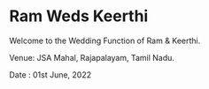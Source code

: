 <H1> Ram Weds Keerthi </h1>

Welcome to the Wedding Function of Ram & Keerthi. 

Venue: JSA Mahal, Rajapalayam, Tamil Nadu.

Date : 01st June, 2022

